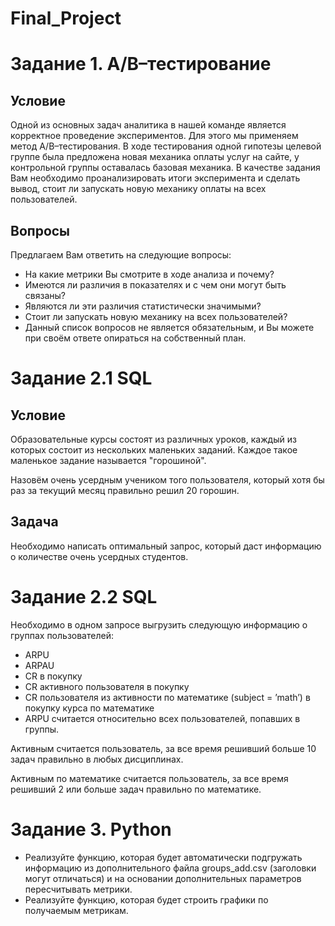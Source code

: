 # Final_Project

# Задание 1. A/B–тестирование
## Условие

Одной из основных задач аналитика в нашей команде является корректное проведение экспериментов. Для этого мы применяем метод A/B–тестирования. В ходе тестирования одной гипотезы целевой группе была предложена новая механика оплаты услуг на сайте, у контрольной группы оставалась базовая механика. В качестве задания Вам необходимо проанализировать итоги эксперимента и сделать вывод, стоит ли запускать новую механику оплаты на всех пользователей.

## Вопросы

Предлагаем Вам ответить на следующие вопросы:

* На какие метрики Вы смотрите в ходе анализа и почему?
* Имеются ли различия в показателях и с чем они могут быть связаны?
* Являются ли эти различия статистически значимыми?
* Стоит ли запускать новую механику на всех пользователей?
* Данный список вопросов не является обязательным, и Вы можете при своём ответе опираться на собственный план.

# Задание 2.1 SQL

## Условие

Образовательные курсы состоят из различных уроков, каждый из которых состоит из нескольких маленьких заданий. Каждое такое маленькое задание называется "горошиной".

Назовём очень усердным учеником того пользователя, который хотя бы раз за текущий месяц правильно решил 20 горошин.

## Задача  

Необходимо написать оптимальный запрос, который даст информацию о количестве очень усердных студентов.

# Задание 2.2 SQL

Необходимо в одном запросе выгрузить следующую информацию о группах пользователей:

* ARPU 
* ARPAU 
* CR в покупку 
* СR активного пользователя в покупку 
* CR пользователя из активности по математике (subject = ’math’) в покупку курса по математике
* ARPU считается относительно всех пользователей, попавших в группы.

Активным считается пользователь, за все время решивший больше 10 задач правильно в любых дисциплинах.

Активным по математике считается пользователь, за все время решивший 2 или больше задач правильно по математике.

# Задание 3. Python

* Реализуйте функцию, которая будет автоматически подгружать информацию из дополнительного файла groups_add.csv (заголовки могут отличаться) и на основании дополнительных параметров пересчитывать метрики.
* Реализуйте функцию, которая будет строить графики по получаемым метрикам.
